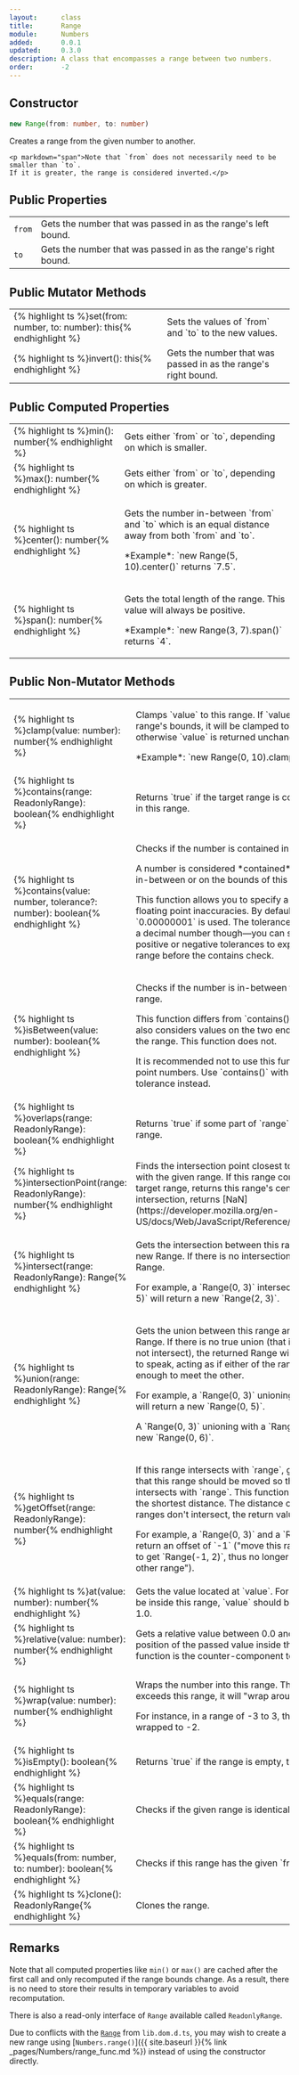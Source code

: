 ```yaml
---
layout:      class
title:       Range
module:      Numbers
added:       0.0.1
updated:     0.3.0
description: A class that encompasses a range between two numbers.
order:       -2
---
```


## Constructor

```ts
new Range(from: number, to: number)
```

<div class="description">
    <p>Creates a range from the given number to another.</p>

    <p markdown="span">Note that `from` does not necessarily need to be smaller than `to`.
    If it is greater, the range is considered inverted.</p>
</div>

## Public Properties

<table class="class-members">
    <tr>
        <td class="signature">
            <code>from</code>
        </td>
        <td class="description" markdown="span">
            Gets the number that was passed in as the range's left bound.
        </td>
    </tr>
    <tr>
        <td class="signature">
            <code>to</code>
        </td>
        <td class="description" markdown="span">
            Gets the number that was passed in as the range's right bound.
        </td>
    </tr>
</table>

## Public Mutator Methods

<table class="class-members">
    <tr>
        <td class="signature">
            {% highlight ts %}set(from: number, to: number): this{% endhighlight %}
        </td>
        <td class="description" markdown="span">
            Sets the values of `from` and `to` to the new values.
        </td>
    </tr>
    <tr>
        <td class="signature">
            {% highlight ts %}invert(): this{% endhighlight %}
        </td>
        <td class="description" markdown="span">
            Gets the number that was passed in as the range's right bound.
        </td>
    </tr>
</table>

## Public Computed Properties

<table class="class-members">
    <tr>
        <td class="signature">
            {% highlight ts %}min(): number{% endhighlight %}
        </td>
        <td class="description" markdown="span">
            Gets either `from` or `to`, depending on which is smaller.
        </td>
    </tr>
    <tr>
        <td class="signature">
            {% highlight ts %}max(): number{% endhighlight %}
        </td>
        <td class="description" markdown="span">
            Gets either `from` or `to`, depending on which is greater.
        </td>
    </tr>
    <tr>
        <td class="signature">
            {% highlight ts %}center(): number{% endhighlight %}
        </td>
        <td class="description">
            <p markdown="span">Gets the number in-between `from` and `to` which is an
            equal distance away from both `from` and `to`.</p>
            <p markdown="span">*Example*: `new Range(5, 10).center()` returns `7.5`.</p>
        </td>
    </tr>
    <tr>
        <td class="signature">
            {% highlight ts %}span(): number{% endhighlight %}
        </td>
        <td class="description">
            <p markdown="span">Gets the total length of the range. This value will always be positive.</p>
            <p markdown="span">*Example*: `new Range(3, 7).span()` returns `4`.</p>
        </td>
    </tr>
</table>

## Public Non-Mutator Methods

<table class="class-members">
    <tr>
        <td class="signature">
            {% highlight ts %}clamp(value: number): number{% endhighlight %}
        </td>
        <td class="description">
            <p markdown="span">
                Clamps `value` to this range. If `value` exceeds the range's bounds,
                it will be clamped to that bound, otherwise `value` is returned unchanged.
            </p>
            <p markdown="span">*Example*: `new Range(0, 10).clamp(11)` returns `10`.</p>
        </td>
    </tr>
    <tr>
        <td class="signature">
            {% highlight ts %}contains(range: ReadonlyRange): boolean{% endhighlight %}
        </td>
        <td class="description" markdown="span">
            Returns `true` if the target range is completely contained in this range.
        </td>
    </tr>
    <tr>
        <td class="signature">
            {% highlight ts %}contains(value: number, tolerance?: number): boolean{% endhighlight %}
        </td>
        <td class="description">
            <p>Checks if the number is contained in this range.</p>
            <p markdown="span">A number is considered *contained* by the range if it lies in-between or on the bounds of this range.</p>
            <p markdown="span">This function allows you to specify a tolerance to combat floating point inaccuracies. By default a tolerance of `0.00000001` is used. The tolerance does not need to be a decimal number though—you can specify arbitrary positive or negative tolerances to expand or narrow the range before the contains check.</p>
        </td>
    </tr>
    <tr>
        <td class="signature">
            {% highlight ts %}isBetween(value: number): boolean{% endhighlight %}
        </td>
        <td class="description">
            <p>Checks if the number is in-between the end points of this range.</p>
            <p markdown="span">This function differs from `contains()` in that `contains()` also considers values on the two end points to be "inside" the range. This function does not.</p>
            <p markdown="span">It is recommended not to use this function with floating point numbers. Use `contains()` with an appropriate tolerance instead.</p>
        </td>
    </tr>
    <tr>
        <td class="signature">
            {% highlight ts %}overlaps(range: ReadonlyRange): boolean{% endhighlight %}
        </td>
        <td class="description" markdown="span">
            Returns `true` if some part of `range` overlaps with this range.
        </td>
    </tr>
    <tr>
        <td class="signature">
            {% highlight ts %}intersectionPoint(range: ReadonlyRange): number{% endhighlight %}
        </td>
        <td class="description" markdown="span">
            Finds the intersection point closest to this range's center with the given range. If this range completely envelops the target range, returns this range's center. If there is no intersection, returns [NaN](https://developer.mozilla.org/en-US/docs/Web/JavaScript/Reference/Global_Objects/NaN).
        </td>
    </tr>
    <tr>
        <td class="signature">
            {% highlight ts %}intersect(range: ReadonlyRange): Range{% endhighlight %}
        </td>
        <td class="description">
            <p>Gets the intersection between this range and range as a new Range. If there is no intersection, returns an empty Range.</p>
            <p markdown="span">For example, a `Range(0, 3)` intersecting with a `Range(2, 5)` will return a new `Range(2, 3)`.</p>
        </td>
    </tr>
    <tr>
        <td class="signature">
            {% highlight ts %}union(range: ReadonlyRange): Range{% endhighlight %}
        </td>
        <td class="description">
            <p>Gets the union between this range and range as a new Range. If there is no true union (that is, the two ranges do not intersect), the returned Range will "bridge the gap", so to speak, acting as if either of the ranges were large enough to meet the other.</p>
            <p markdown="span">For example, a `Range(0, 3)` unioning with a `Range(2, 5)` will return a new `Range(0, 5)`.</p>
            <p markdown="span">A `Range(0, 3)` unioning with a `Range(5, 6)` will return a new `Range(0, 6)`.</p>
        </td>
    </tr>
    <tr>
        <td class="signature">
            {% highlight ts %}getOffset(range: ReadonlyRange): number{% endhighlight %}
        </td>
        <td class="description">
            <p markdown="span">If this range intersects with `range`, gets the total distance that this range should be moved so that it no longer intersects with `range`. This function will always choose the shortest distance. The distance can be negative. If the ranges don't intersect, the return value will be 0.</p>
            <p markdown="span">For example, a `Range(0, 3)` and a `Range(2, 5)` will return an offset of `-1` ("move this range backwards by 1 to get `Range(-1, 2)`, thus no longer intersecting with the other range").</p>
        </td>
    </tr>
    <tr>
        <td class="signature">
            {% highlight ts %}at(value: number): number{% endhighlight %}
        </td>
        <td class="description" markdown="span">
            Gets the value located at `value`. For the returned value to be inside this range, `value` should be between 0.0 and 1.0.
        </td>
    </tr>
    <tr>
        <td class="signature">
            {% highlight ts %}relative(value: number): number{% endhighlight %}
        </td>
        <td class="description" markdown="span">
            Gets a relative value between 0.0 and 1.0 to indicate the position of the passed value inside the range. This function is the counter-component to `at()`.
        </td>
    </tr>
    <tr>
        <td class="signature">
            {% highlight ts %}wrap(value: number): number{% endhighlight %}
        </td>
        <td class="description">
            <p>Wraps the number into this range. That is, if the number exceeds this range, it will "wrap around" the range's start.</p>
            <p>For instance, in a range of -3 to 3, the value 4 would be wrapped to -2.</p>
        </td>
    </tr>
    <tr>
        <td class="signature">
            {% highlight ts %}isEmpty(): boolean{% endhighlight %}
        </td>
        <td class="description" markdown="span">
            Returns `true` if  the range is empty, that is its length is 0.
        </td>
    </tr>
    <tr>
        <td class="signature">
            {% highlight ts %}equals(range: ReadonlyRange): boolean{% endhighlight %}
        </td>
        <td class="description" markdown="span">
            Checks if the given range is identical to this one.
        </td>
    </tr>
    <tr>
        <td class="signature">
            {% highlight ts %}equals(from: number, to: number): boolean{% endhighlight %}
        </td>
        <td class="description" markdown="span">
            Checks if this range has the given `from` and `to` values.
        </td>
    </tr>
    <tr>
        <td class="signature">
            {% highlight ts %}clone(): ReadonlyRange{% endhighlight %}
        </td>
        <td class="description">
            Clones the range.
        </td>
    </tr>
</table>

## Remarks

Note that all computed properties like `min()` or `max()` are cached after the
first call and only recomputed if the range bounds change. As a result, there is
no need to store their results in temporary variables to avoid recomputation.

There is also a read-only interface of `Range` available called `ReadonlyRange`.

Due to conflicts with the
[`Range`](https://github.com/microsoft/TypeScript/blob/b5b0437a86661c8d7bc76c5860c07305df17899c/lib/lib.dom.d.ts#L12437)
from `lib.dom.d.ts`, you may wish to create a new range using
[`Numbers.range()`]({{ site.baseurl }}{% link _pages/Numbers/range_func.md %})
instead of using the constructor directly.
